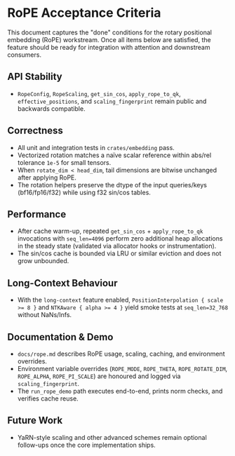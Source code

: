 # RoPE Acceptance Criteria

This document captures the "done" conditions for the rotary positional embedding (RoPE) workstream. Once all items below are satisfied, the feature
should be ready for integration with attention and downstream consumers.

## API Stability
- `RopeConfig`, `RopeScaling`, `get_sin_cos`, `apply_rope_to_qk`, `effective_positions`, and `scaling_fingerprint` remain public and backwards
  compatible.

## Correctness
- All unit and integration tests in `crates/embedding` pass.
- Vectorized rotation matches a naïve scalar reference within abs/rel tolerance `1e-5` for small tensors.
- When `rotate_dim < head_dim`, tail dimensions are bitwise unchanged after applying RoPE.
- The rotation helpers preserve the dtype of the input queries/keys (bf16/fp16/f32) while using f32 sin/cos tables.

## Performance
- After cache warm-up, repeated `get_sin_cos` + `apply_rope_to_qk` invocations with `seq_len=4096` perform zero additional heap allocations in the
  steady state (validated via allocator hooks or instrumentation).
- The sin/cos cache is bounded via LRU or similar eviction and does not grow unbounded.

## Long-Context Behaviour
- With the `long-context` feature enabled, `PositionInterpolation { scale >= 8 }` and `NTKAware { alpha >= 4 }` yield smoke tests at `seq_len=32_768`
  without NaNs/Infs.

## Documentation & Demo
- `docs/rope.md` describes RoPE usage, scaling, caching, and environment overrides.
- Environment variable overrides (`ROPE_MODE`, `ROPE_THETA`, `ROPE_ROTATE_DIM`, `ROPE_ALPHA`, `ROPE_PI_SCALE`) are honoured and logged via
  `scaling_fingerprint`.
- The `run_rope_demo` path executes end-to-end, prints norm checks, and verifies cache reuse.

## Future Work
- YaRN-style scaling and other advanced schemes remain optional follow-ups once the core implementation ships.
